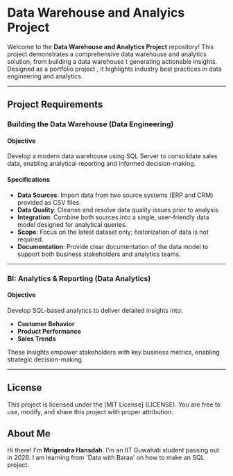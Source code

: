 # Data Warehouse and Analyics Project

Welcome to the **Data Warehouse and Analytics Project** repository!
This project demonstrates a comprehensive data warehouse and analytics solution, from building a data warehouse t generating actionable insights. Designed as a portfolio project , it highlights industry best practices in data engineering and analytics.

---

## Project Requirements

### Building the Data Warehouse (Data Engineering)

#### Objective
Develop a modern data warehouse using SQL Server to consolidate sales data, enabling analytical reporting and informed decision-making.

#### Specifications
- **Data Sources**: Import data from two source systems (ERP and CRM) provided as CSV files.
- **Data Quality**: Cleanse and resolve data quality issues prior to analysis.
- **Integration**: Combine both sources into a single, user-friendly data model designed for analytical queries.
- **Scope**: Focus on the latest dataset only; historization of data is not required.
- **Documentation**: Provide clear documentation of the data model to support both business stakeholders and analytics teams.

---

### BI: Analytics & Reporting (Data Analytics)

#### Objective
Develop SQL-based analytics to deliver detailed insights into:
- **Customer Behavior**
- **Product Performance**
- **Sales Trends**

These insights empower stakeholders with key business metrics, enabling strategic decision-making.

---

## License

This project is licensed under the [MIT License] (LICENSE). You are free to use, modify, and share this project with proper attribution.

## About Me

Hi there! I'm **Mrigendra Hansdah**. I'm an IIT Guwahati student passing out in 2026. I am learning from 'Data with Baraa' on how to make an SQL project.
